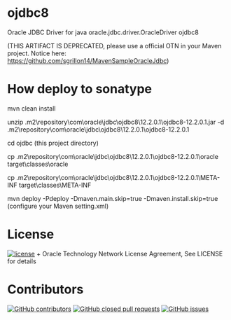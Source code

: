 # ojdbc8
Oracle JDBC Driver for java oracle.jdbc.driver.OracleDriver ojdbc8

(THIS ARTIFACT IS DEPRECATED, please use a official OTN in your Maven project. Notice here: https://github.com/sgrillon14/MavenSampleOracleJdbc)

# How deploy to sonatype
mvn clean install

unzip .m2\repository\com\oracle\jdbc\ojdbc8\12.2.0.1\ojdbc8-12.2.0.1.jar -d .m2\repository\com\oracle\jdbc\ojdbc8\12.2.0.1\ojdbc8-12.2.0.1

cd ojdbc  (this project directory)

cp .m2\repository\com\oracle\jdbc\ojdbc8\12.2.0.1\ojdbc8-12.2.0.1\oracle target\classes\oracle

cp .m2\repository\com\oracle\jdbc\ojdbc8\12.2.0.1\ojdbc8-12.2.0.1\META-INF target\classes\META-INF

mvn deploy -Pdeploy -Dmaven.main.skip=true -Dmaven.install.skip=true  (configure your Maven setting.xml)

# License

[![license](https://img.shields.io/github/license/NoraUi/ojdbc8.svg)](https://github.com/NoraUi/ojdbc8/blob/master/LICENSE) + Oracle Technology Network License Agreement, See LICENSE for details

# Contributors

[![GitHub contributors](https://img.shields.io/github/contributors/NoraUi/ojdbc8.svg)](https://github.com/NoraUi/ojdbc8/graphs/contributors)
[![GitHub closed pull requests](https://img.shields.io/github/issues-pr/NoraUi/ojdbc8.svg)](https://github.com/NoraUi/ojdbc8/pulls)
[![GitHub issues](https://img.shields.io/github/issues/NoraUi/ojdbc8.svg)](https://github.com/NoraUi/ojdbc8/issues)
